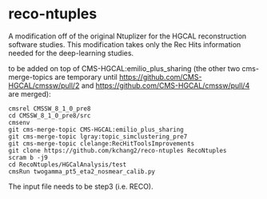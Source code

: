 # reco-ntuples
A modification off of the original Ntuplizer for the HGCAL reconstruction software studies.
This modification takes only the Rec Hits information needed for the deep-learning studies.

to be added on top of CMS-HGCAL:emilio_plus_sharing (the other two cms-merge-topics are temporary until https://github.com/CMS-HGCAL/cmssw/pull/2 and https://github.com/CMS-HGCAL/cmssw/pull/4 are merged):

```
cmsrel CMSSW_8_1_0_pre8
cd CMSSW_8_1_0_pre8/src
cmsenv
git cms-merge-topic CMS-HGCAL:emilio_plus_sharing
git cms-merge-topic lgray:topic_simclustering_pre7
git cms-merge-topic clelange:RecHitToolsImprovements
git clone https://github.com/kchang2/reco-ntuples RecoNtuples
scram b -j9
cd RecoNtuples/HGCalAnalysis/test
cmsRun twogamma_pt5_eta2_nosmear_calib.py
```

The input file needs to be step3 (i.e. RECO).
